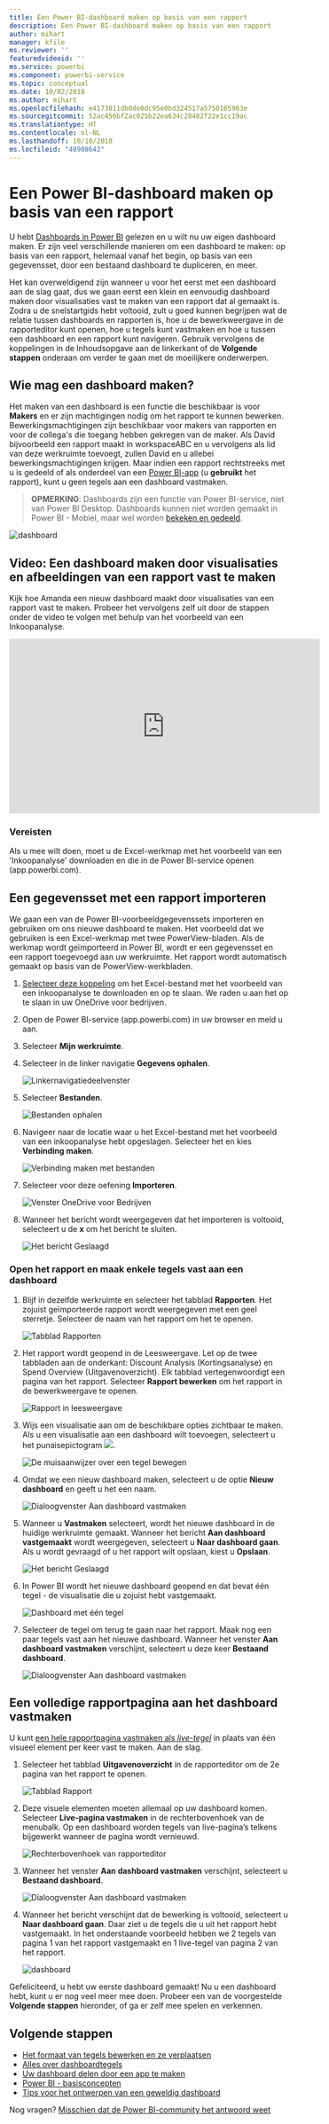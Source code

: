 ```yaml
---
title: Een Power BI-dashboard maken op basis van een rapport
description: Een Power BI-dashboard maken op basis van een rapport
author: mihart
manager: kfile
ms.reviewer: ''
featuredvideoid: ''
ms.service: powerbi
ms.component: powerbi-service
ms.topic: conceptual
ms.date: 10/02/2018
ms.author: mihart
ms.openlocfilehash: e4173811db0de0dc95e0bd324517a5750165983e
ms.sourcegitcommit: 52ac456bf2ac025b22ea634c28482f22e1cc19ac
ms.translationtype: HT
ms.contentlocale: nl-NL
ms.lasthandoff: 10/10/2018
ms.locfileid: "48908642"
---
```

# <a name="create-a-power-bi-dashboard-from-a-report"></a>Een Power BI-dashboard maken op basis van een rapport
U hebt [Dashboards in Power BI](service-dashboards.md) gelezen en u wilt nu uw eigen dashboard maken. Er zijn veel verschillende manieren om een dashboard te maken: op basis van een rapport, helemaal vanaf het begin, op basis van een gegevensset, door een bestaand dashboard te dupliceren, en meer.  

Het kan overweldigend zijn wanneer u voor het eerst met een dashboard aan de slag gaat, dus we gaan eerst een klein en eenvoudig dashboard maken door visualisaties vast te maken van een rapport dat al gemaakt is. Zodra u de snelstartgids hebt voltooid, zult u goed kunnen begrijpen wat de relatie tussen dashboards en rapporten is, hoe u de bewerkweergave in de rapporteditor kunt openen, hoe u tegels kunt vastmaken en hoe u tussen een dashboard en een rapport kunt navigeren. Gebruik vervolgens de koppelingen in de Inhoudsopgave aan de linkerkant of de **Volgende stappen** onderaan om verder te gaan met de moeilijkere onderwerpen.

## <a name="who-can-create-a-dashboard"></a>Wie mag een dashboard maken?
Het maken van een dashboard is een functie die beschikbaar is voor **Makers** en er zijn machtigingen nodig om het rapport te kunnen bewerken. Bewerkingsmachtigingen zijn beschikbaar voor makers van rapporten en voor de collega's die toegang hebben gekregen van de maker. Als David bijvoorbeeld een rapport maakt in workspaceABC en u vervolgens als lid van deze werkruimte toevoegt, zullen David en u allebei bewerkingsmachtigingen krijgen. Maar indien een rapport rechtstreeks met u is gedeeld of als onderdeel van een [Power BI-app](service-create-distribute-apps.md) (u **gebruikt** het rapport), kunt u geen tegels aan een dashboard vastmaken.

> **OPMERKING**: Dashboards zijn een functie van Power BI-service, niet van Power BI Desktop. Dashboards kunnen niet worden gemaakt in Power BI - Mobiel, maar wel worden [bekeken en gedeeld](consumer/mobile/mobile-apps-view-dashboard.md).
>
> 

![dashboard](media/service-dashboard-create/power-bi-completed-dashboard-small.png)

## <a name="video-create-a-dashboard-by-pinning-visuals-and-images-from-a-report"></a>Video: Een dashboard maken door visualisaties en afbeeldingen van een rapport vast te maken
Kijk hoe Amanda een nieuw dashboard maakt door visualisaties van een rapport vast te maken. Probeer het vervolgens zelf uit door de stappen onder de video te volgen met behulp van het voorbeeld van een Inkoopanalyse.

<iframe width="560" height="315" src="https://www.youtube.com/embed/lJKgWnvl6bQ" frameborder="0" allowfullscreen></iframe>

### <a name="prerequisites"></a>Vereisten
Als u mee wilt doen, moet u de Excel-werkmap met het voorbeeld van een 'Inkoopanalyse' downloaden en die in de Power BI-service openen (app.powerbi.com).

## <a name="import-a-dataset-with-a-report"></a>Een gegevensset met een rapport importeren
We gaan een van de Power BI-voorbeeldgegevenssets importeren en gebruiken om ons nieuwe dashboard te maken. Het voorbeeld dat we gebruiken is een Excel-werkmap met twee PowerView-bladen. Als de werkmap wordt geïmporteerd in Power BI, wordt er een gegevensset en een rapport toegevoegd aan uw werkruimte.  Het rapport wordt automatisch gemaakt op basis van de PowerView-werkbladen.

1. [Selecteer deze koppeling](http://go.microsoft.com/fwlink/?LinkId=529784) om het Excel-bestand met het voorbeeld van een inkoopanalyse te downloaden en op te slaan. We raden u aan het op te slaan in uw OneDrive voor bedrijven.
2. Open de Power BI-service (app.powerbi.com) in uw browser en meld u aan.
3. Selecteer **Mijn werkruimte**.
4. Selecteer in de linker navigatie **Gegevens ophalen**.

    ![Linkernavigatiedeelvenster](media/service-dashboard-create/power-bi-get-data3.png)
5. Selecteer **Bestanden**.

   ![Bestanden ophalen](media/service-dashboard-create/power-bi-select-files.png)
6. Navigeer naar de locatie waar u het Excel-bestand met het voorbeeld van een inkoopanalyse hebt opgeslagen. Selecteer het en kies **Verbinding maken**.

   ![Verbinding maken met bestanden](media/service-dashboard-create/power-bi-connectnew.png)
7. Selecteer voor deze oefening **Importeren**.

    ![Venster OneDrive voor Bedrijven](media/service-dashboard-create/power-bi-import.png)
8. Wanneer het bericht wordt weergegeven dat het importeren is voltooid, selecteert u de **x** om het bericht te sluiten.

   ![Het bericht Geslaagd](media/service-dashboard-create/power-bi-view-datasetnew.png)

### <a name="open-the-report-and-pin-some-tiles-to-a-dashboard"></a>Open het rapport en maak enkele tegels vast aan een dashboard
1. Blijf in dezelfde werkruimte en selecteer het tabblad **Rapporten**. Het zojuist geïmporteerde rapport wordt weergegeven met een geel sterretje. Selecteer de naam van het rapport om het te openen.

    ![Tabblad Rapporten](media/service-dashboard-create/power-bi-reports.png)
2. Het rapport wordt geopend in de Leesweergave. Let op de twee tabbladen aan de onderkant: Discount Analysis (Kortingsanalyse) en Spend Overview (Uitgavenoverzicht). Elk tabblad vertegenwoordigt een pagina van het rapport.
    Selecteer **Rapport bewerken** om het rapport in de bewerkweergave te openen.

    ![Rapport in leesweergave](media/service-dashboard-create/power-bi-reading-view.png)
3. Wijs een visualisatie aan om de beschikbare opties zichtbaar te maken. Als u een visualisatie aan een dashboard wilt toevoegen, selecteert u het punaisepictogram ![](media/service-dashboard-create/power-bi-pin-icon.png).

    ![De muisaanwijzer over een tegel bewegen](media/service-dashboard-create/power-bi-hover.png)
4. Omdat we een nieuw dashboard maken, selecteert u de optie **Nieuw dashboard** en geeft u het een naam.

   ![Dialoogvenster Aan dashboard vastmaken](media/service-dashboard-create/power-bi-pin-tile.png)
5. Wanneer u **Vastmaken** selecteert, wordt het nieuwe dashboard in de huidige werkruimte gemaakt. Wanneer het bericht **Aan dashboard vastgemaakt** wordt weergegeven, selecteert u **Naar dashboard gaan**. Als u wordt gevraagd of u het rapport wilt opslaan, kiest u **Opslaan**.

     ![Het bericht Geslaagd](media/service-dashboard-create/power-bi-pin-success.png)
6. In Power BI wordt het nieuwe dashboard geopend en dat bevat één tegel - de visualisatie die u zojuist hebt vastgemaakt.

   ![Dashboard met één tegel](media/service-dashboard-create/power-bi-pinned.png)
7. Selecteer de tegel om terug te gaan naar het rapport. Maak nog een paar tegels vast aan het nieuwe dashboard. Wanneer het venster **Aan dashboard vastmaken** verschijnt, selecteert u deze keer **Bestaand dashboard**.  

   ![Dialoogvenster Aan dashboard vastmaken](media/service-dashboard-create/power-bi-existing-dashboard.png)

## <a name="pin-an-entire-report-page-to-the-dashboard"></a>Een volledige rapportpagina aan het dashboard vastmaken
U kunt [een hele rapportpagina vastmaken als *live-tegel*](service-dashboard-pin-live-tile-from-report.md) in plaats van één visueel element per keer vast te maken. Aan de slag.

1. Selecteer het tabblad **Uitgavenoverzicht** in de rapporteditor om de 2e pagina van het rapport te openen.

   ![Tabblad Rapport](media/service-dashboard-create/power-bi-page-tab.png)

2. Deze visuele elementen moeten allemaal op uw dashboard komen.  Selecteer **Live-pagina vastmaken** in de rechterbovenhoek van de menubalk. Op een dashboard worden tegels van live-pagina’s telkens bijgewerkt wanneer de pagina wordt vernieuwd.

   ![Rechterbovenhoek van rapporteditor](media/service-dashboard-create/power-bi-pin-live.png)

3. Wanneer het venster **Aan dashboard vastmaken** verschijnt, selecteert u **Bestaand dashboard**.

   ![Dialoogvenster Aan dashboard vastmaken](media/service-dashboard-create/power-bi-pin-live2.png)

4. Wanneer het bericht verschijnt dat de bewerking is voltooid, selecteert u **Naar dashboard gaan**. Daar ziet u de tegels die u uit het rapport hebt vastgemaakt. In het onderstaande voorbeeld hebben we 2 tegels van pagina 1 van het rapport vastgemaakt en 1 live-tegel van pagina 2 van het rapport.

   ![dashboard](media/service-dashboard-create/power-bi-dashboard.png)

Gefeliciteerd, u hebt uw eerste dashboard gemaakt! Nu u een dashboard hebt, kunt u er nog veel meer mee doen.  Probeer een van de voorgestelde **Volgende stappen** hieronder, of ga er zelf mee spelen en verkennen.   

## <a name="next-steps"></a>Volgende stappen
* [Het formaat van tegels bewerken en ze verplaatsen](service-dashboard-edit-tile.md)
* [Alles over dashboardtegels](service-dashboard-tiles.md)
* [Uw dashboard delen door een app te maken](service-install-use-apps.md)
* [Power BI - basisconcepten](service-basic-concepts.md)
* [Tips voor het ontwerpen van een geweldig dashboard](service-dashboards-design-tips.md)

Nog vragen? [Misschien dat de Power BI-community het antwoord weet](http://community.powerbi.com/)

